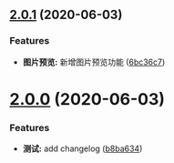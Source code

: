 ## [2.0.1](https://github.com/kkxiaoa/mik/compare/v2.0.0...v2.0.1) (2020-06-03)


### Features

* **图片预览:** 新增图片预览功能 ([6bc36c7](https://github.com/kkxiaoa/mik/commit/6bc36c711e410e45946d0cdfc47ee4b8ec18ec87))



# [2.0.0](https://github.com/kkxiaoa/mik/compare/b8ba63485d69402875a471ea871762e040fc705e...v2.0.0) (2020-06-03)


### Features

* **测试:** add  changelog ([b8ba634](https://github.com/kkxiaoa/mik/commit/b8ba63485d69402875a471ea871762e040fc705e))



